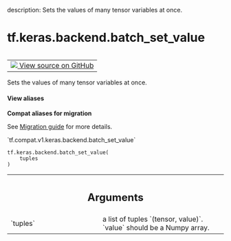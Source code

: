 description: Sets the values of many tensor variables at once.

<div itemscope itemtype="http://developers.google.com/ReferenceObject">
<meta itemprop="name" content="tf.keras.backend.batch_set_value" />
<meta itemprop="path" content="Stable" />
</div>

# tf.keras.backend.batch_set_value

<!-- Insert buttons and diff -->

<table class="tfo-notebook-buttons tfo-api nocontent" align="left">
<td>
  <a target="_blank" href="https://github.com/tensorflow/tensorflow/blob/r2.3/tensorflow/python/keras/backend.py#L3565-L3601">
    <img src="https://www.tensorflow.org/images/GitHub-Mark-32px.png" />
    View source on GitHub
  </a>
</td>
</table>



Sets the values of many tensor variables at once.

<section class="expandable">
  <h4 class="showalways">View aliases</h4>
  <p>
<b>Compat aliases for migration</b>
<p>See
<a href="https://www.tensorflow.org/guide/migrate">Migration guide</a> for
more details.</p>
<p>`tf.compat.v1.keras.backend.batch_set_value`</p>
</p>
</section>

<pre class="devsite-click-to-copy prettyprint lang-py tfo-signature-link">
<code>tf.keras.backend.batch_set_value(
    tuples
)
</code></pre>



<!-- Placeholder for "Used in" -->


<!-- Tabular view -->
 <table class="responsive fixed orange">
<colgroup><col width="214px"><col></colgroup>
<tr><th colspan="2"><h2 class="add-link">Arguments</h2></th></tr>

<tr>
<td>
`tuples`
</td>
<td>
a list of tuples `(tensor, value)`.
`value` should be a Numpy array.
</td>
</tr>
</table>

